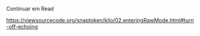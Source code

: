 Continuar em Read

https://viewsourcecode.org/snaptoken/kilo/02.enteringRawMode.html#turn-off-echoing
